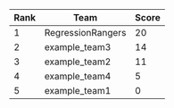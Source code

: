 | Rank | Team | Score |
| --- | --- | --- |
|1|RegressionRangers|20|
|2|example_team3|14|
|3|example_team2|11|
|4|example_team4|5|
|5|example_team1|0|
